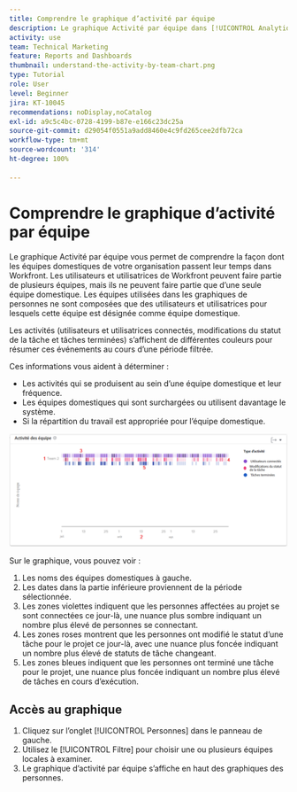 ```yaml
---
title: Comprendre le graphique d’activité par équipe
description: Le graphique Activité par équipe dans [!UICONTROL Analytique améliorée] vous permet de comprendre la façon dont les équipes locales de votre organisation passent leur temps dans Workfront.
activity: use
team: Technical Marketing
feature: Reports and Dashboards
thumbnail: understand-the-activity-by-team-chart.png
type: Tutorial
role: User
level: Beginner
jira: KT-10045
recommendations: noDisplay,noCatalog
exl-id: a9c5c4bc-0728-4199-b87e-e166c23dc25a
source-git-commit: d29054f0551a9add8460e4c9fd265cee2dfb72ca
workflow-type: tm+mt
source-wordcount: '314'
ht-degree: 100%

---
```


# Comprendre le graphique d’activité par équipe

Le graphique Activité par équipe vous permet de comprendre la façon dont les équipes domestiques de votre organisation passent leur temps dans Workfront. Les utilisateurs et utilisatrices de Workfront peuvent faire partie de plusieurs équipes, mais ils ne peuvent faire partie que d’une seule équipe domestique. Les équipes utilisées dans les graphiques de personnes ne sont composées que des utilisateurs et utilisatrices pour lesquels cette équipe est désignée comme équipe domestique.

Les activités (utilisateurs et utilisatrices connectés, modifications du statut de la tâche et tâches terminées) s’affichent de différentes couleurs pour résumer ces événements au cours d’une période filtrée.

Ces informations vous aident à déterminer :

* Les activités qui se produisent au sein d’une équipe domestique et leur fréquence.
* Les équipes domestiques qui sont surchargées ou utilisent davantage le système.
* Si la répartition du travail est appropriée pour l’équipe domestique.

![Image montrant un graphique d’activité par équipe avec des chiffres sur les zones décrites dans les puces ci-dessous](assets/section-3-1.png)

Sur le graphique, vous pouvez voir :

1. Les noms des équipes domestiques à gauche.
1. Les dates dans la partie inférieure proviennent de la période sélectionnée.
1. Les zones violettes indiquent que les personnes affectées au projet se sont connectées ce jour-là, une nuance plus sombre indiquant un nombre plus élevé de personnes se connectant.
1. Les zones roses montrent que les personnes ont modifié le statut d’une tâche pour le projet ce jour-là, avec une nuance plus foncée indiquant un nombre plus élevé de statuts de tâche changeant.
1. Les zones bleues indiquent que les personnes ont terminé une tâche pour le projet, une nuance plus foncée indiquant un nombre plus élevé de tâches en cours d’exécution.

## Accès au graphique

1. Cliquez sur l’onglet [!UICONTROL Personnes] dans le panneau de gauche.
1. Utilisez le [!UICONTROL Filtre] pour choisir une ou plusieurs équipes locales à examiner.
1. Le graphique d’activité par équipe s’affiche en haut des graphiques des personnes.
